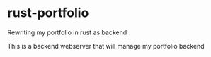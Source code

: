 # rust-portfolio
Rewriting my portfolio in rust as backend

This is a backend webserver that will manage my portfolio backend
